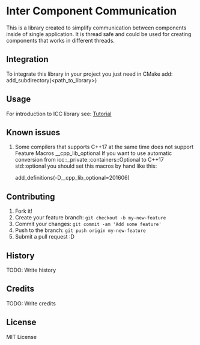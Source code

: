 # Inter Component Communication
This is a library created to simplify communication
between components inside of single application.
It is thread safe and could be used for creating
components that works in different threads.

## Integration
To integrate this library in your project you just need in CMake add:
add_subdirectory(<path_to_library>)

## Usage
For introduction to ICC library see:
[Tutorial](docs/Tutorial.md)

## Known issues
1. Some compilers that supports C++17 at the same time does not support Feature Macros __cpp_lib_optional
If you want to use automatic conversion from icc::_private::containers::Optional<T> to C++17 std::optional<T> you
should set this macros by hand like this:

    add_definitions(-D__cpp_lib_optional=201606) 

## Contributing
1. Fork it!
2. Create your feature branch: `git checkout -b my-new-feature`
3. Commit your changes: `git commit -am 'Add some feature'`
4. Push to the branch: `git push origin my-new-feature`
5. Submit a pull request :D

## History
TODO: Write history

## Credits
TODO: Write credits

## License
MIT License
